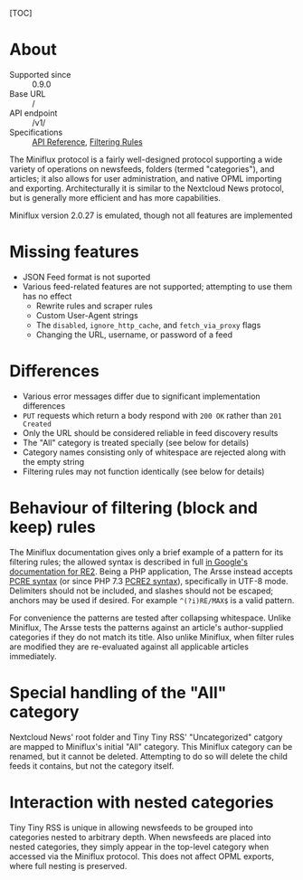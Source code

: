 [TOC]

# About

<dl>
    <dt>Supported since</dt>
        <dd>0.9.0</dd>
    <dt>Base URL</dt>
        <dd>/</dd>
    <dt>API endpoint</dt>
        <dd>/v1/</dd>
    <dt>Specifications</dt>
        <dd><a href="https://miniflux.app/docs/api.html">API Reference</a>, <a href="https://miniflux.app/docs/rules.html#filtering-rules">Filtering Rules</a></dd>
</dl>

The Miniflux protocol is a fairly well-designed protocol supporting a wide variety of operations on newsfeeds, folders (termed "categories"), and articles; it also allows for user administration, and native OPML importing and exporting. Architecturally it is similar to the Nextcloud News protocol, but is generally more efficient and has more capabilities.

Miniflux version 2.0.27 is emulated, though not all features are implemented

# Missing features

- JSON Feed format is not suported
- Various feed-related features are not supported; attempting to use them has no effect
    - Rewrite rules and scraper rules
    - Custom User-Agent strings
    - The `disabled`, `ignore_http_cache`, and `fetch_via_proxy` flags
    - Changing the URL, username, or password of a feed

# Differences

- Various error messages differ due to significant implementation differences
- `PUT` requests which return a body respond with `200 OK` rather than `201 Created`
- Only the URL should be considered reliable in feed discovery results
- The "All" category is treated specially (see below for details)
- Category names consisting only of whitespace are rejected along with the empty string
- Filtering rules may not function identically (see below for details)

# Behaviour of filtering (block and keep) rules

The Miniflux documentation gives only a brief example of a pattern for its filtering rules; the allowed syntax is described in full [in Google's documentation for RE2](https://github.com/google/re2/wiki/Syntax). Being a PHP application, The Arsse instead accepts [PCRE syntax](http://www.pcre.org/original/doc/html/pcresyntax.html) (or since PHP 7.3 [PCRE2 syntax](https://www.pcre.org/current/doc/html/pcre2syntax.html)), specifically in UTF-8 mode. Delimiters should not be included, and slashes should not be escaped; anchors may be used if desired. For example `^(?i)RE/MAX$` is a valid pattern.

For convenience the patterns are tested after collapsing whitespace. Unlike Miniflux, The Arsse tests the patterns against an article's author-supplied categories if they do not match its title. Also unlike Miniflux, when filter rules are modified they are re-evaluated against all applicable articles immediately.

# Special handling of the "All" category

Nextcloud News' root folder and Tiny Tiny RSS' "Uncategorized" catgory are mapped to Miniflux's initial "All" category. This Miniflux category can be renamed, but it cannot be deleted. Attempting to do so will delete the child feeds it contains, but not the category itself.

# Interaction with nested categories

Tiny Tiny RSS is unique in allowing newsfeeds to be grouped into categories nested to arbitrary depth. When newsfeeds are placed into nested categories, they simply appear in the top-level category when accessed via the Miniflux protocol. This does not affect OPML exports, where full nesting is preserved.
